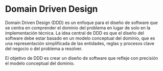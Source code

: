 # Domain Driven Design

Domain Driven Design (DDD) es un enfoque para el diseño de software que se centra en comprender el dominio del problema en lugar de solo en la implementación técnica. La idea central de DDD es que el diseño del software debe estar basado en un modelo conceptual del dominio, que es una representación simplificada de las entidades, reglas y procesos clave del negocio o del problema a resolver.

El objetivo de DDD es crear un diseño de software que refleje con precisión el modelo conceptual del dominio.




